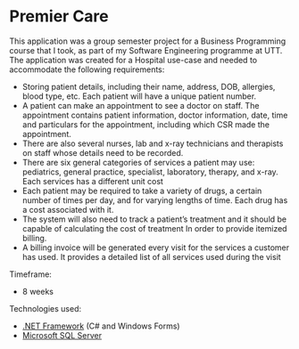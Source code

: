 # Premier Care

This application was a group semester project for a Business Programming course that I took, as part of my Software Engineering programme at UTT. The application was created for a Hospital use-case and needed to accommodate the following requirements:

- Storing patient details, including their name, address, DOB, allergies, blood type, etc. Each patient will have a unique patient number.
- A patient can make an appointment to see a doctor on staff. The appointment contains patient information, doctor information, date, time and particulars for the appointment, including which CSR made the appointment.
- There are also several nurses, lab and x-ray technicians and therapists on staff whose details need to be recorded.
- There are six general categories of services a patient may use: pediatrics, general practice, specialist, laboratory, therapy, and x-ray. Each services has a different unit cost
- Each patient may be required to take a variety of drugs, a certain number of times per day, and for varying lengths of time. Each drug has a cost associated with it.
- The system will also need to track a patient’s treatment and it should be capable of calculating the cost of treatment In order to provide itemized billing.
- A billing invoice will be generated every visit for the services a customer has used. It provides a detailed list of all services used during the visit

Timeframe:

- 8 weeks

Technologies used:

- [.NET Framework](https://dotnet.microsoft.com/en-us/) (C# and Windows Forms)
- [Microsoft SQL Server](https://www.microsoft.com/en-us/sql-server/sql-server-2017)
